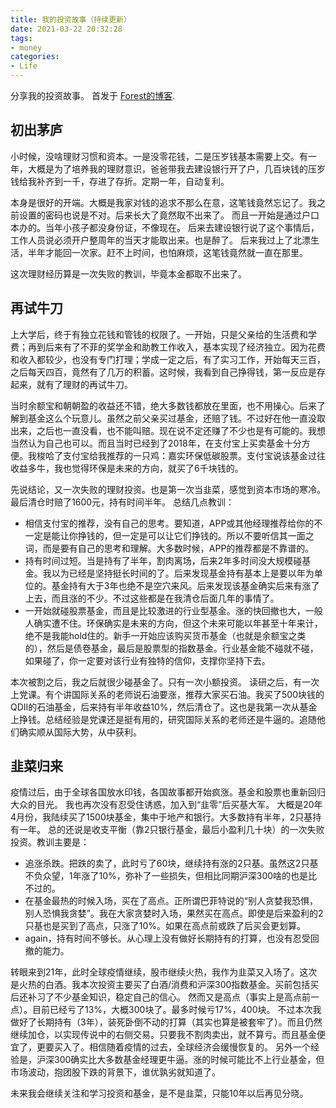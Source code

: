 ```yaml
---
title: 我的投资故事（持续更新）
date: 2021-03-22 20:32:28
tags:
- money
categories:
- Life
---
```


分享我的投资故事。
首发于 [Forest的博客](https://youngforest.github.io/2021/03/22/investment/).

## 初出茅庐

小时候，没啥理财习惯和资本。一是没零花钱，二是压岁钱基本需要上交。有一年，大概是为了培养我的理财意识，爸爸带我去建设银行开了户，几百块钱的压岁钱给我补齐到一千，存进了存折。定期一年，自动复利。

本身是很好的开端。大概是我家对钱的追求不那么在意，这笔钱竟然忘记了。我之前设置的密码也说是不对。后来长大了竟然取不出来了。
而且一开始是通过户口本办的。当年小孩子都没身份证，不像现在。
后来去建设银行说了这个事情后，工作人员说必须开户整周年的当天才能取出来。也是醉了。
后来我过上了北漂生活，半年才能回一次家。赶不上时间，也怕麻烦，这笔钱竟然就一直在那里。

这次理财经历算是一次失败的教训，毕竟本金都取不出来了。

## 再试牛刀

上大学后，终于有独立花钱和管钱的权限了。一开始，只是父亲给的生活费和学费；再到后来有了不菲的奖学金和助教工作收入，基本实现了经济独立。因为花费和收入都较少，也没有专门打理；学成一定之后，有了实习工作，开始每天三百，之后每天四百，竟然有了几万的积蓄。这时候，我看到自己挣得钱，第一反应是存起来，就有了理财的再试牛刀。

当时余额宝和朝朝盈的收益还不错，绝大多数钱都放在里面，也不用操心。后来了解到基金这么个玩意儿。虽然之前父亲买过基金，还赔了钱。不过好在他一直没取出来，之后也一直没看，也不能叫赔。现在说不定还赚了不少也是有可能的。我想当然认为自己也可以。而且当时已经到了2018年，在支付宝上买卖基金十分方便。我梭哈了支付宝给我推荐的一只鸡：嘉实环保低碳股票。支付宝说该基金过往收益多牛，我也觉得环保是未来的方向，就买了6千块钱的。

先说结论，又一次失败的理财投资。也是第一次当韭菜，感觉到资本市场的寒冷。最后清仓时赔了1600元，持有时间半年。
总结几点教训：

- 相信支付宝的推荐，没有自己的思考。要知道，APP或其他经理推荐给你的不一定是能让你挣钱的，但一定是可以让它们挣钱的。所以不要听信其一面之词，而是要有自己的思考和理解。大多数时候，APP的推荐都是不靠谱的。
- 持有时间过短。当是持有了半年，割肉离场，后来2年多时间没大规模碰基金。我以为已经是坚持挺长时间的了。后来发现基金持有基本上是要以年为单位的。基金持有大于3年也绝不是空穴来风。后来发现该基金确实后来有涨了上去，而且涨的不少。不过这些都是在我清仓后面几年的事情了。
- 一开始就碰股票基金，而且是比较激进的行业型基金。涨的快回撤也大，一般人确实遭不住。环保确实是未来的方向，但这个未来可能以年甚至十年来计，绝不是我能hold住的。新手一开始应该购买货币基金（也就是余额宝之类的），然后是债卷基金，最后是股票型的指数基金。行业基金能不碰就不碰，如果碰了，你一定要对该行业有独特的信仰，支撑你坚持下去。

本次被割之后，我之后就很少碰基金了。只有一次小额投资。
读研之后，有一次上党课。有个讲国际关系的老师说石油要涨，推荐大家买石油。我买了500块钱的QDII的石油基金，后来持有半年收益10%，然后清仓了。这也是我第一次从基金上挣钱。总结经验是党课还是挺有用的，研究国际关系的老师还是牛逼的。追随他们确实顺从国际大势，从中获利。

## 韭菜归来

疫情过后，由于全球各国放水印钱，各国故事都开始疯涨。基金和股票也重新回归大众的目光。
我也再次没有忍受住诱惑，加入到“韭零”后买基大军。
大概是20年4月份，我陆续买了1500块基金，集中于地产和银行。大多数持有半年，2只基持有一年。
总的还说是收支平衡（靠2只银行基金，最后小盈利几十块）的一次失败投资。教训主要是：

- 追涨杀跌。把跌的卖了，此时亏了60块，继续持有涨的2只基。虽然这2只基不负众望，1年涨了10%，弥补了一些损失，但相比同期沪深300啥的也是比不过的。
- 在基金最热的时候入场，买在了高点。正所谓巴菲特说的“别人贪婪我恐惧，别人恐惧我贪婪”。我在大家贪婪时入场，果然买在高点。即使是后来盈利的2只基也是买到了高点，只涨了10%。如果在高点前或跌了后买会更划算。
- again，持有时间不够长。从心理上没有做好长期持有的打算，也没有忍受回撤的能力。

转眼来到21年，此时全球疫情继续，股市继续火热，我作为韭菜又入场了。这次是火热的白酒。我本次投资主要买了白酒/消费和沪深300指数基金。买前包括买后还补习了不少基金知识，稳定自己的信心。
然而又是高点（事实上是高点前一点）。目前已经亏了13%，大概300块了。最多时候亏17%，400块。
不过本次我做好了长期持有（3年），装死卧倒不动的打算（其实也算是被套牢了）。而且仍然继续加仓，以实现传说中的右侧交易。只要我不割肉卖出，就不算亏。而且基金便宜了，更要买入了。相信随着疫情的过去，全球经济会缓慢恢复的。
另外一个经验是，沪深300确实比大多数基金经理更牛逼。涨的时候可能比不上行业基金，但市场波动，抱团股下跌的背景下，谁优孰劣就知道了。

未来我会继续关注和学习投资和基金，是不是韭菜，只能10年以后再见分晓。

